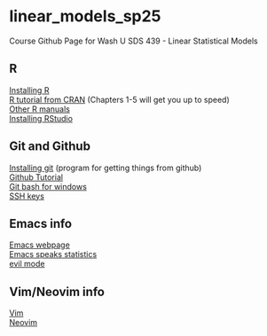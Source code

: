 # linear_models_sp25
Course Github Page for Wash U SDS 439 - Linear Statistical Models

## R 

[Installing R](https://cran.r-project.org/)   
[R tutorial from CRAN](https://cran.r-project.org/doc/manuals/R-intro.pdf) (Chapters 1-5 will get you up to speed)  
[Other R manuals](https://cran.r-project.org/manuals.html)   
[Installing RStudio](https://www.rstudio.com/products/rstudio/download/)  

## Git and Github

[Installing git](https://git-scm.com/book/en/v2/Getting-Started-Installing-Git) (program for getting things from github)  
[Github Tutorial](https://www.youtube.com/watch?v=0fKg7e37bQE)  
[Git bash for windows](https://www.atlassian.com/git/tutorials/git-bash)   
[SSH keys](https://docs.github.com/en/authentication/connecting-to-github-with-ssh/generating-a-new-ssh-key-and-adding-it-to-the-ssh-agent)

## Emacs info

[Emacs webpage](https://www.gnu.org/software/emacs/)   
[Emacs speaks statistics](https://ess.r-project.org/)   
[evil mode](https://github.com/emacs-evil/evil)   

## Vim/Neovim info

[Vim](https://www.vim.org/)   
[Neovim](https://neovim.io/)   

